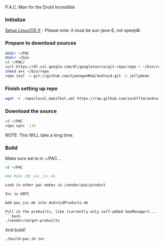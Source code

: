 P.A.C. Man for the Droid Incredible


### Initialize
[Setup Linux/OS X](http://source.android.com/source/initializing.html) - Please note: it must be sun-java-6, not openjdk

### Prepare to download sources
```bash
mkdir ~/PAC
mkdir ~/bin
cd ~/PAC/
curl https://dl-ssl.google.com/dl/googlesource/git-repo/repo > ~/bin/repo
chmod a+x ~/bin/repo
repo init -u git://github.com/CyanogenMod/android.git -b jellybean
```

### Finish setting up repo
```bash
wget -O .repo/local_manifest.xml https://raw.github.com/zachf714/android_device_htc_inc/jellybean-cm/Manifest/local_manifest.xml
```

### Download the source
```bash
cd ~/PAC
repo sync -j16
```
NOTE: This WILL take a long time.

### Build
Make sure we're in ~/PAC...
```bash
cd ~/PAC

### Make INC pac_inc.mk

Look in other pac makes in /vendor/pac/product

Inc is HDPI

Add pac_inc.mk into AndroidProducts.mk

Pull in the prebuilts, like (currently only self-added GooManager)...
```bash
./vendor/cm/get-prebuilts
```
And build!
```bash
./build-pac.sh inc
```

